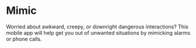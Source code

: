 # Mimic
Worried about awkward, creepy, or downright dangerous interactions? This mobile app will help get you out of unwanted situations by mimicking alarms or phone calls.
